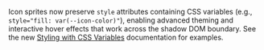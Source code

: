 Icon sprites now preserve `style` attributes containing CSS variables (e.g., `style="fill: var(--icon-color)"`), enabling advanced theming and interactive hover effects that work across the shadow DOM boundary. See the new [Styling with CSS Variables](https://django-includecontents.readthedocs.io/en/latest/icons/styling-with-css-variables/) documentation for examples.